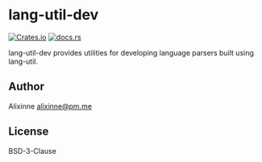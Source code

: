 # lang-util-dev

[![Crates.io](https://img.shields.io/crates/v/lang-util-dev)](https://crates.io/crates/lang-util-dev)
[![docs.rs](https://img.shields.io/docsrs/lang-util-dev)](https://docs.rs/lang-util-dev/)

lang-util-dev provides utilities for developing language parsers built using lang-util.

## Author

Alixinne <alixinne@pm.me>

## License

BSD-3-Clause
